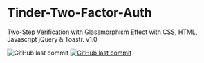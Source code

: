 # Tinder-Two-Factor-Auth

Two-Step Verification with Glassmorphism Effect with CSS, HTML, Javascript jQuery &amp; Toastr. v1.0

<img alt="GitHub last commit" src="https://img.shields.io/github/last-commit/mogrady-git/Tinder-Two-Factor-Auth">
<a href="https://mogrady-git.github.io/Tinder-Two-Factor-Auth/"><img alt="GitHub last commit" src="https://img.shields.io/badge/Version%201.0-Launch%20Website-green"></a>
